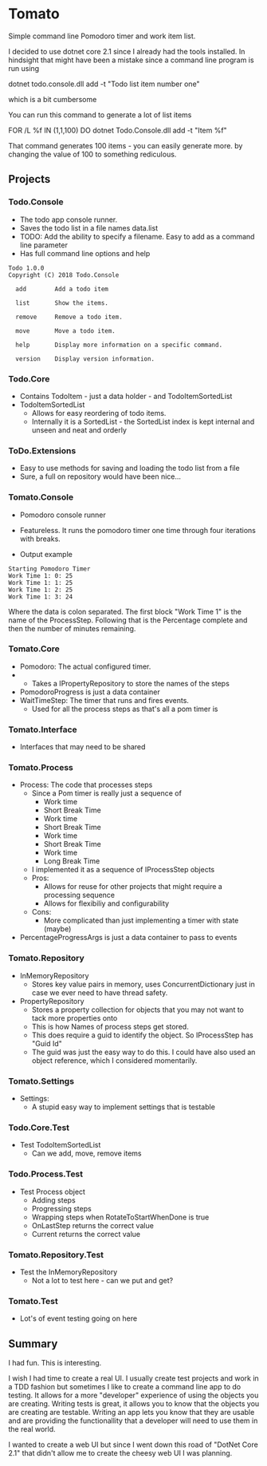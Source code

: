 # Tomato

Simple command line Pomodoro timer and work item list.

I decided to use dotnet core 2.1 since I already had the tools installed. In hindsight that might have been a mistake since a command line program is run using

dotnet todo.console.dll add -t "Todo list item number one"

which is a bit cumbersome

You can run this command to generate a lot of list items

FOR /L %f IN (1,1,100) DO dotnet Todo.Console.dll add -t "Item %f"

That command generates 100 items - you can easily generate more. by changing the value of 100 to something rediculous.

## Projects

### Todo.Console
- The todo app console runner.
- Saves the todo list in a file names data.list
- TODO: Add the ability to specify a filename. Easy to add as a command line parameter
- Has full command line options and help
```
Todo 1.0.0
Copyright (C) 2018 Todo.Console

  add        Add a todo item

  list       Show the items.

  remove     Remove a todo item.

  move       Move a todo item.

  help       Display more information on a specific command.

  version    Display version information.
```

### Todo.Core
- Contains TodoItem - just a data holder - and TodoItemSortedList
- TodoItemSortedList
  - Allows for easy reordering of todo items.
  - Internally it is a SortedList - the SortedList index is kept internal and unseen and neat and orderly

### ToDo.Extensions
- Easy to use methods for saving and loading the todo list from a file
- Sure, a full on repository would have been nice...

### Tomato.Console
- Pomodoro console runner
- Featureless. It runs the pomodoro timer one time through four iterations with breaks.

- Output example

```
Starting Pomodoro Timer
Work Time 1: 0: 25
Work Time 1: 1: 25
Work Time 1: 2: 25
Work Time 1: 3: 24
```

Where the data is colon separated. 
The first block "Work Time 1" is the name of the ProcessStep.
Following that is the Percentage complete and then the number of minutes remaining.

### Tomato.Core
- Pomodoro: The actual configured timer.
- - Takes a IPropertyRepository to store the names of the steps
- PomodoroProgress is just a data container
- WaitTimeStep: The timer that runs and fires events.
  - Used for all the process steps as that's all a pom timer is

### Tomato.Interface
- Interfaces that may need to be shared

### Tomato.Process
- Process: The code that processes steps
  - Since a Pom timer is really just a sequence of
      - Work time
      - Short Break Time
      - Work time
      - Short Break Time
      - Work time
      - Short Break Time
      - Work time
      - Long Break Time
  - I implemented it as a sequence of IProcessStep objects
  - Pros:
    - Allows for reuse for other projects that might require a processing sequence
    - Allows for flexibiliy and configurability
  - Cons:
    - More complicated than just implementing a timer with state (maybe)
- PercentageProgressArgs is just a data container to pass to events

### Tomato.Repository
- InMemoryRepository
  - Stores key value pairs in memory, uses ConcurrentDictionary just in case we ever need to have thread safety.
- PropertyRepository
  - Stores a property collection for objects that you may not want to tack more properties onto
  - This is how Names of process steps get stored.
  - This does require a guid to identify the object. So IProcessStep has "Guid Id"
  - The guid was just the easy way to do this. I could have also used an object reference, which I considered momentarily.

### Tomato.Settings
- Settings:
  - A stupid easy way to implement settings that is testable

### Todo.Core.Test
- Test TodoItemSortedList
  - Can we add, move, remove items

### Todo.Process.Test
- Test Process object
  - Adding steps
  - Progressing steps
  - Wrapping steps when RotateToStartWhenDone is true
  - OnLastStep returns the correct value
  - Current returns the correct value

### Tomato.Repository.Test
- Test the InMemoryRepository
  - Not a lot to test here - can we put and get?

### Tomato.Test
- Lot's of event testing going on here

## Summary
I had fun. This is interesting.

I wish I had time to create a real UI. 
I usually create test projects and work in a TDD fashion but sometimes I like to create a command line app to do testing.
It allows for a more "developer" experience of using the objects you are creating.
Writing tests is great, it allows you to know that the objects you are creating are testable.
Writing an app lets you know that they are usable and are providing the functionallity that a developer will need to use them in the real world.

I wanted to create a web UI but since I went down this road of "DotNet Core 2.1" that didn't allow me to create the cheesy web UI I was planning.